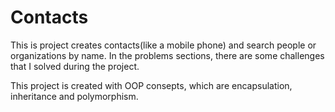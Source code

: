 # Contacts
This is project creates contacts(like a mobile phone) and search people or organizations by name. 
In the problems sections, there are some challenges that I solved during the project.

This project is created with OOP consepts, which are encapsulation, inheritance and polymorphism.

